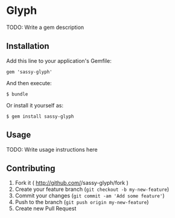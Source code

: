 # Glyph

TODO: Write a gem description

## Installation

Add this line to your application's Gemfile:

    gem 'sassy-glyph'

And then execute:

    $ bundle

Or install it yourself as:

    $ gem install sassy-glyph

## Usage

TODO: Write usage instructions here

## Contributing

1. Fork it ( http://github.com/<my-github-username>/sassy-glyph/fork )
2. Create your feature branch (`git checkout -b my-new-feature`)
3. Commit your changes (`git commit -am 'Add some feature'`)
4. Push to the branch (`git push origin my-new-feature`)
5. Create new Pull Request
